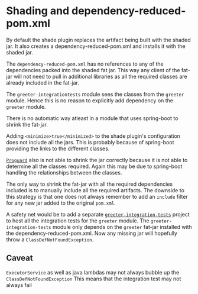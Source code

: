 # Shading and dependency-reduced-pom.xml

By default the shade plugin replaces the artifact being built with the shaded jar.
It also creates a dependency-reduced-pom.xml and installs it with the shaded jar.

The `dependency-reduced-pom.xml` has no references to any of the dependencies packed into the shaded fat jar.
This way any client of the fat-jar will not need to pull in additional libraries as all
the required classes are already included in the fat-jar.

The `greeter-integrationtests` module sees the classes from the `greeter` module.
Hence this is no reason to explicitly add dependency on the `greeter` module.

There is no automatic way atleast in a module that uses spring-boot to shrink the fat-jar.

Adding `<minimize>true</minimized>` to the shade plugin's configuration does not include
all the jars. This is probably because of spring-boot providing the links to the different 
classes.

[`Proguard`](https://www.guardsquare.com/en/products/proguard/manual/examples) also is not able to shrink the jar correctly because it is not able to determine
all the classes required. Again this may be due to spring-boot handling the relationships 
between the classes.

The only way to shrink the fat-jar with all the required dependencies included is to manually
include all the required artifacts.
The downside to this strategy is that one does not always remember to add an `include` filter
for any new jar added to the original `pom.xml`.

A safety net would be to add a separate [`greeter-integration-tests`](https://github.com/66-24/greeter_integration_tests) 
project to host all the integration tests for the `greeter` module. The `greeter-integration-tests` module only
depends on the `greeter` fat-jar installed with the dependency-reduced-pom.xml.
Now any missing jar will hopefully throw a `ClassDefNotFoundException`. 

Caveat
--- 
`ExecutorService` as well as java lambdas may not always bubble up the `ClassDefNotFoundException`
This means that the integration test may not always fail